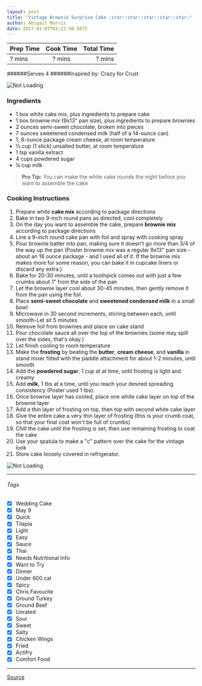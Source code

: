 ```yaml
---
layout: post
title: "Vintage Brownie Surprise Cake :star::star::star::star::star:"
author: Abigail Morris
date: 2017-01-07T03:23:38.587Z
---
```


| Prep Time  | Cook Time    | Total Time  |
| ---------- |:------------:| -----------:|
| ? mins    | ? mins      | ? mins     |


######Serves 4
######Inspired by: Crazy for Crust

![Not Loading](http://i.imgur.com/Z9Dj2Xm.png)

### Ingredients

* 1 box white cake mix, plus ingredients to prepare cake
* 1 box brownie mix (9x13" pan size), plus ingredients to prepare brownies
* 2 ounces semi-sweet chocolate, broken into pieces
* 7 ounces sweetened condensed milk (half of a 14-ounce can)
* 1, 8-ounce package cream cheese, at room temperature
* ½ cup (1 stick) unsalted butter, at room temperature
* 1 tsp vanilla extract
* 4 cups powdered sugar
* ¼ cup milk

> **Pro Tip:** You can make the white cake rounds the night before you want to assemble the cake

### Cooking Instructions

1. Prepare white **cake mix** according to package directions
2. Bake in two 9-inch round pans as directed, cool completely
3. On the day you want to assemble the cake, prepare **brownie mix** according to package directions
4. Line a 9-inch round cake pan with foil and spray with cooking spray
5. Pour brownie batter into pan, making sure it doesn't go more than 3/4 of the way up the pan (Poster brownie mix was a regular 9x13" pan size - about an 18 ounce package - and I used all of it. If the brownie mix makes more for some reason, you can bake it in cupcake liners or discard any extra.)
6. Bake for 20-30 minutes, until a toothpick comes out with just a few crumbs about 1" from the side of the pan
7. Let the brownie layer cool about 30-45 minutes, then gently remove it from the pan using the foil.
8. Place **semi-sweet chocolate** and **sweetened condensed milk** in a small bowl
9. Microwave in 30 second increments, stirring between each, until smooth-Let sit 5 minutes
10. Remove foil from brownies and place on cake stand
11. Pour chocolate sauce all over the top of the brownies (some may spill over the sides, that's okay.)
12. Let finish cooling to room temperature
13. Make the **frosting** by beating the **butter**, **cream cheese**, and **vanilla** in stand mixer fitted with the paddle attachment for about 1-2 minutes, until smooth
14. Add the **powdered sugar**, 1 cup at at time, until frosting is light and creamy
15. Add **milk**, 1 tbs at a time, until you reach your desired spreading consistency (Poster used 1 tbs).
16. Once brownie layer has cooled, place one white cake layer on top of the brownie layer
17. Add a thin layer of frosting on top, then top with second white cake layer
18. Give the entire cake a very thin layer of frosting (this is your crumb coat, so that your final coat won't be full of crumbs) 
19. Chill the cake until the frosting is set, then use remaining frosting to coat the cake
20. Use your spatula to make a "c" pattern over the cake for the vintage look
21. Store cake loosely covered in refrigerator.

![Not Loading](http://i.imgur.com/E6QdOWW.png)

---

###### Tags
- [x] Wedding Cake
- [x] May 9
- [x] Quick
- [x] Tilapia
- [x] Light
- [x] Easy
- [x] Sauce
- [x] Thai
- [x] Needs Nutritional Info
- [x] Want to Try
- [x] Dinner
- [x] Under 600 cal
- [x] Spicy
- [x] Chris Favourite
- [x] Ground Turkey
- [x] Ground Beef
- [x] Unrated
- [x] Sour
- [x] Sweet
- [x] Salty
- [x] Chicken Wings
- [x] Fried
- [x] Actifry
- [x] Comfort Food

---

[Source](http://www.crazyforcrust.com/2014/03/vintage-brownie-surprise-cake/)

